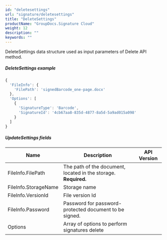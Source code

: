 ```yaml
---
id: "deletesettings"
url: "signature/deletesettings"
title: "DeleteSettings"
productName: "GroupDocs.Signature Cloud"
weight: 12
description: ""
keywords: ""
---
```


DeleteSettings data structure used as input parameters of Delete API method.

##### DeleteSettings example #####

```javascript
{
  'FileInfo': {
    'FilePath': 'signedBarcode_one-page.docx'
  },
  'Options': [
    {
      'SignatureType': 'Barcode',
      'SignatureId': '4cb67aa8-835d-4877-8a5d-5a9ad015a098'
    }
  ]
}

```

##### UpdateSettings fields #####

|Name|Description|API Version
|---|---|---
|FileInfo.FilePath|The path of the document, located in the storage. **Required.**|
|FileInfo.StorageName|Storage name|
|FileInfo.VersionId|File version Id|
|FileInfo.Password|Password for password-protected document to be signed.|
|Options|Array of options to perform signatures delete|

